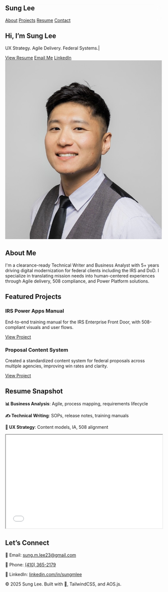 <!DOCTYPE html>
<html lang="en">
<head>
  <meta charset="UTF-8" />
  <meta name="viewport" content="width=device-width, initial-scale=1.0" />
  <title>Sung Lee | UX Content Strategist & Federal Systems Analyst</title>
  <meta name="description" content="Sung Lee - Business Analyst and Technical Writer for Federal UX transformation programs (IRS, DoD). Explore resume, projects, and contact details.">
  <meta property="og:title" content="Sung Lee | UX Content Strategist" />
  <meta property="og:description" content="Digital strategy meets federal IT. Explore Sung’s portfolio and federal work experience." />
  <meta property="og:image" content="https://sunglee23.github.io/og-image.jpg" />
  <link href="https://cdn.jsdelivr.net/npm/tailwindcss@2.2.19/dist/tailwind.min.css" rel="stylesheet">
  <link href="https://unpkg.com/aos@2.3.1/dist/aos.css" rel="stylesheet">
  <script src="https://unpkg.com/aos@2.3.1/dist/aos.js"></script>
  <script src="https://cdn.jsdelivr.net/npm/alpinejs" defer></script>
  <style>
    html {
      scroll-behavior: smooth;
    }
    .glass {
      background: rgba(255, 255, 255, 0.08);
      backdrop-filter: blur(10px);
    }
    .typing::after {
      content: "|";
      animation: blink 1s step-end infinite;
    }
    @keyframes blink {
      50% { opacity: 0; }
    }
  </style>
</head>
<body class="bg-gray-900 text-white font-sans" onload="AOS.init();">

  <!-- Navbar -->
  <nav class="fixed w-full z-30 glass shadow-lg">
    <div class="max-w-7xl mx-auto px-4 py-4 flex justify-between items-center">
      <h1 class="text-2xl font-bold">Sung Lee</h1>
      <div class="space-x-4">
        <a href="#about" class="hover:text-blue-400">About</a>
        <a href="#projects" class="hover:text-blue-400">Projects</a>
        <a href="#resume" class="hover:text-blue-400">Resume</a>
        <a href="#contact" class="hover:text-blue-400">Contact</a>
      </div>
    </div>
  </nav>

  <!-- Hero Section -->
  <section class="h-screen flex items-center justify-center text-center bg-gradient-to-br from-gray-800 to-black pt-24">
    <div>
      <h2 class="text-4xl sm:text-6xl font-extrabold">
        Hi, I’m <span class="text-blue-400">Sung Lee</span>
      </h2>
      <p class="text-xl text-gray-300 mt-4 typing">UX Strategy. Agile Delivery. Federal Systems.</p>
      <div class="mt-6 space-x-4">
        <a href="/Sung_Lee_Resume_5_Tech_Writer_New_2025.pdf" target="_blank" class="bg-blue-500 px-5 py-2 rounded-lg font-semibold hover:bg-blue-600">View Resume</a>
        <a href="mailto:sung.m.lee23@gmail.com" class="bg-gray-700 px-5 py-2 rounded-lg font-semibold hover:bg-gray-600">Email Me</a>
        <a href="https://www.linkedin.com/in/sungmlee" target="_blank" class="bg-white text-black px-5 py-2 rounded-lg font-semibold hover:bg-gray-300">LinkedIn</a>
      </div>
    </div>
  </section>

<img src="Profile1.jpg" alt="Sung Lee" class="rounded-full w-40 h-40 mx-auto shadow-xl mb-6"/>

  <!-- About Section -->
  <section id="about" class="py-20 px-8 max-w-4xl mx-auto" data-aos="fade-up">
    <h2 class="text-3xl font-bold text-blue-400 mb-4">About Me</h2>
    <p class="text-lg text-gray-300 leading-relaxed">
      I'm a clearance-ready Technical Writer and Business Analyst with 5+ years driving digital modernization for federal clients including the IRS and DoD. I specialize in translating mission needs into human-centered experiences through Agile delivery, 508 compliance, and Power Platform solutions.
    </p>
  </section>

  <!-- Projects Section -->
  <section id="projects" class="py-20 px-8 bg-gray-800" data-aos="fade-up">
    <h2 class="text-3xl font-bold text-blue-400 mb-10 text-center">Featured Projects</h2>
    <div class="grid md:grid-cols-2 gap-8">
      <div class="bg-gray-700 p-6 rounded-2xl shadow-xl transform hover:scale-105 transition-all">
        <h3 class="text-xl font-semibold mb-2">IRS Power Apps Manual</h3>
        <p class="text-gray-300 mb-4">End-to-end training manual for the IRS Enterprise Front Door, with 508-compliant visuals and user flows.</p>
        <a href="#" class="text-blue-300 underline">View Project</a>
      </div>
      <div class="bg-gray-700 p-6 rounded-2xl shadow-xl transform hover:scale-105 transition-all">
        <h3 class="text-xl font-semibold mb-2">Proposal Content System</h3>
        <p class="text-gray-300 mb-4">Created a standardized content system for federal proposals across multiple agencies, improving win rates and clarity.</p>
        <a href="#" class="text-blue-300 underline">View Project</a>
      </div>
    </div>
  </section>

  <!-- Resume Section -->
  <section id="resume" class="py-20 px-8 max-w-5xl mx-auto" data-aos="fade-up">
    <h2 class="text-3xl font-bold text-blue-400 mb-6">Resume Snapshot</h2>
    <div class="grid sm:grid-cols-2 gap-6 text-gray-300">
      <div>
        <p><strong>📊 Business Analysis</strong>: Agile, process mapping, requirements lifecycle</p>
        <p><strong>✍️ Technical Writing</strong>: SOPs, release notes, training manuals</p>
        <p><strong>🧭 UX Strategy</strong>: Content models, IA, 508 alignment</p>
      </div>
      <div>
        <iframe src="/Sung_Lee_Resume_BA_TECH_7-2025.pdf" width="100%" height="300px" class="rounded-xl shadow-lg"></iframe>
      </div>
    </div>
  </section>

  <!-- Contact Section -->
  <section id="contact" class="py-20 px-8 bg-gray-800" data-aos="fade-up">
    <h2 class="text-3xl font-bold text-blue-400 mb-6">Let’s Connect</h2>
    <p class="text-gray-300 mb-2">📧 Email: <a href="mailto:sung.m.lee23@gmail.com" class="underline">sung.m.lee23@gmail.com</a></p>
    <p class="text-gray-300 mb-2">📱 Phone: <a href="tel:+14103652179" class="underline">(410) 365-2179</a></p>
    <p class="text-gray-300">🔗 LinkedIn: <a href="https://www.linkedin.com/in/sungmlee" target="_blank" class="underline">linkedin.com/in/sungmlee</a></p>
  </section>

  <!-- Footer -->
  <footer class="text-center text-gray-500 py-6 text-sm">
    © 2025 Sung Lee. Built with 💙, TailwindCSS, and AOS.js.
  </footer>

  <script>
    AOS.init();
  </script>
</body>
</html>
